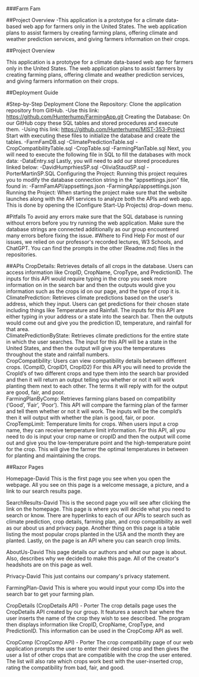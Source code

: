 ###Farm Fam

##Project Overview
-This application is a prototype for a climate data-based web app for farmers only in the United States. The web application plans to assist farmers by creating farming plans, offering climate and weather prediction services, and giving farmers information on their crops. 

##Project Overview

This application is a prototype for a climate data-based web app for farmers only in the United States. The web application plans to assist farmers by creating farming plans, offering climate and weather prediction services, and giving farmers information on their crops. 

##Deployment Guide

#Step-by-Step Deployment
Clone the Repository: Clone the application repository from GitHub.
	-Use this link:
https://github.com/Hunterhump/FarmingApp.git
Creating the Database: On our GitHub copy these SQL tables and stored procedures and execute them.
		-Using this link:
			https://github.com/Hunterhump/MIST-353-Project
Start with executing these files to initialize the database and create the tables.
  -FarmFamDB.sql
  -ClimatePredictionTable.sql
  -CropCompatibilityTable.sql
  -CropTable.sql
  -FarmingPlanTable.sql
Next, you will need to execute the following file in SQL to fill the databases with mock data:
  -DataEntry.sql
Lastly, you will need to add our stored procedures linked below:
  -DavidHumprhiesSP.sql
  -OliviaStaudSP.sql
  -PorterMartinSP.SQL
Configuring the Project: Running this project requires you to modify the database connection string in the “appsettings.json” file, found in:
  -FarmFamAPI/appsettings.json 
  -FarmingApp/appsettings.json
Running the Project: When starting the project make sure that the website launches along with the API services to analyze both the APIs and web app. This is done by opening the (Configure Start-Up Projects) drop-down menu. 

#Pitfalls
To avoid any errors make sure that the SQL database is running without errors before you try running the web application.
Make sure the database strings are connected additionally as our group encountered many errors before fixing the issue.
#Where to Find Help
For most of our issues, we relied on our professor's recorded lectures, W3 Schools, and ChatGPT.
You can find the prompts in the other (Readme.md) files in the repositories.

##APIs
CropDetails: Retrieves details of all crops in the database. Users can access information like CropID, CropName, CropType, and PredictionID. The inputs for this API would require typing in the crop you seek more information on in the search bar and then the outputs would give you information such as the crops id on our page, and the type of crop it is.
ClimatePrediction: Retrieves climate predictions based on the user’s address, which they input. Users can get predictions for their chosen state including things like Temperature and Rainfall.  The inputs for this API are either typing in your address or a state into the search bar.  Then the outputs would come out and give you the prediction ID, temperature, and rainfall for that area.  
ClimatePredictionByState: Retrieves climate predictions for the entire state in which the user searches.  The input for this API will be a state in the United States, and then the output will give you the temperatures throughout the state and rainfall numbers.  
CropCompatibility: Users can view compatibility details between different crops. (CompID, CropID1, CropID2)  For this API you will need to provide the CropId’s of two different crops and type them into the search bar provided and then it will return an output telling you whether or not it will work planting them next to each other.  The terms it will reply with for the output are good, fair, and poor.  
FarmingPlanByComp: Retrieves farming plans based on compatibility (‘Good’, ‘Fair’, ‘Poor’).  This API will compare the farming plan of the farmer and tell them whether or not it will work. The inputs will be the compId’s then it will output with whether the plan is good, fair, or poor.  
CropTempLimit: Temperature limits for crops. When users input a crop name, they can receive temperature limit information.  For this API, all you need to do is input your crop name or cropID and then the output will come out and give you the low-temperature point and the high-temperature point for the crop.  This will give the farmer the optimal temperatures in between for planting and maintaining the crops. 

##Razor Pages 

Homepage-David
This is the first page you see when you open the webpage.  All you see on this page is a welcome message, a picture, and a link to our search results page. 

SearchResults-David 
This is the second page you will see after clicking the link on the homepage.  This page is where you will decide what you need to search or know.  There are hyperlinks to each of our APIs to search such as climate prediction, crop details, farming plan, and crop compatibility as well as our about us and privacy page.  Another thing on this page is a table listing the most popular crops planted in the USA and the month they are planted.  Lastly, on the page is an API where you can search crop limits.

AboutUs-David
This page details our authors and what our page is about.  Also, describes why we decided to make this page.  All of the creator's headshots are on this page as well. 

Privacy-David
This just contains our company's privacy statement.

FarmingPlan-David
This is where you would input your comp IDs into the search bar to get your farming plan.

CropDetails (CropDetails API) - Porter
The crop details page uses the CropDetails API created by our group. It features a search bar where the user inserts the name of the crop they wish to see described. The program then displays information like CropID, CropName, CropType, and PredictionID. This information can be used in the CropComp API as well.

CropComp (CropComp API) - Porter 
The crop compatibility page of our web application prompts the user to enter their desired crop and then gives the user a list of other crops that are compatible with the crop the user entered. The list will also rate which crops work best with the user-inserted crop, rating the compatibility from bad, fair, and good.




